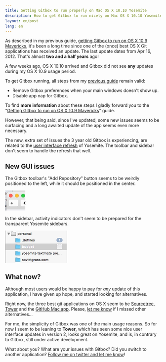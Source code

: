 ```yaml
---
title: Getting Gitbox to run properly on Mac OS X 10.10 Yosemite
description: How to get Gitbox to run nicely on Mac OS X 10.10 Yosemite. It's been so long since an update and it the app became abandonware. These tips will help you to run Gitbox as smooth as possible on Yosemite.
layout: en/post
lang: en
---
```


As described in my previous guide, [getting Gitbox to run on OS X 10.9 Mavericks][previous-guide], it's been a long time since one of the (once) best OS X Git applications has received an update. The last update dates from Apr 16, 2012. That's almost **two and a half years** ago!

A few weeks ago, OS X 10.10 arrived and Gitbox did not see **any** updates during my OS X 10.9 usage period.

To get Gitbox running, all steps from my [previous guide][previous-guide] remain valid:

- Remove Gitbox preferences when your main windows doesn't show up.
- Disable app nap for Gitbox.

To find **more information** about these steps I gladly forward you to the "[Getting Gitbox to run on OS X 10.9 Mavericks][previous-guide]" guide.

However, that being said, since I've updated, some new issues seems to be surfacing and a long awaited update of the app seems even more necessary.

The new, extra set of issues the 3 year old Gitbox is experiencing, are related to the [user interface refresh][yosemite-design] of Yosemite. The toolbar and sidebar don't seem to handle the refresh that well.

## New GUI issues

The Gitbox toolbar's "Add Repository" button seems to be weirdly positioned to the left, while it should be positioned in the center.

![Gitbox Toolbar](/img/blog/2014/gitbox-toolbar.jpg)

In the sidebar, activity indicators don't seem to be prepared for the transparent Yosemite sidebars.

![Gitbox Sidebar Spinners](/img/blog/2014/gitbox-sidebar.jpg)

## What now?

Although most users would be happy to pay for *any* update of this application, I have given up hope, and started looking for alternatives.

Right now, the three best git applications on OS X seem to be [Sourcetree][sourcetree], [Tower][tower] and the [GitHub Mac app][github-mac]. Please, [let me know][twitter] if I missed other alternatives...

For me, the simplicity of Gitbox was one of the main usage reasons. So for now I seem to be leaning to **Tower**, which has seen some nice user interface updates in version 2, looks great on Yosemite, and is, in contrary to Gitbox, still under active development.

What about you? What are your issues with Gitbox? Did you switch to another application? [Follow me on twitter and let me know][twitter]!

[previous-guide]: http://www.builtinbruges.com/2014/04/gitbox-on-os-x-mavericks/
[yosemite-design]: http://www.apple.com/osx/design/
[sourcetree]: http://www.sourcetreeapp.com/
[tower]: http://www.git-tower.com/
[github-mac]: https://mac.github.com/
[twitter]: http://www.twitter.com/brtdv

